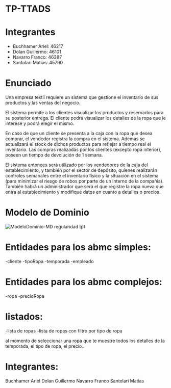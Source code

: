 # TP-TTADS

# Integrantes
- Buchhamer Ariel: 46217
- Dolan Guillermo: 46101
- Navarro Franco: 46387
- Santolari Matias: 45790


# Enunciado
Una empresa textil requiere un sistema que gestione el inventario de sus productos y las ventas del negocio.

El sistema permite a los clientes visualizar los productos y reservarlos para su posterior entrega. El cliente podrá visualizar los detalles de la ropa que le interese y podrá elegir el mismo.

En caso de que un cliente se presenta a la caja con la ropa que desea comprar, el vendedor registra la compra en el sistema. Además se actualizará el stock de dichos productos para reflejar a tiempo real el inventario. Las compras realizadas por los clientes (excepto ropa interior), poseen un tiempo de devolución de 1 semana.

El sistema entonces será utilizado por los vendedores de la caja del establecimiento, y también por el sector de depósito, quienes realizarán controles semanales entre el inventario físico y la situación en el sistema (para minimizar el riesgo de robos por parte de un interno de la compañía). También habrá un administrador que será el que registre la ropa nueva que entra al establecimiento y modifique datos en cuanto a detalles o precios.

# Modelo de Dominio

![ModeloDominio-MD regularidad tp1](https://user-images.githubusercontent.com/64033184/184562273-ba4be67c-bae5-4152-991d-eae7ca40baae.jpg)


# Entidades para los abmc simples:
-cliente
-tipoRopa
-temporada
-empleado

# Entidades para los abmc complejos:
-ropa
-precioRopa

# listados:
-lista de ropas
-lista de ropas con filtro por tipo de ropa

al momento de seleccionar una ropa que te muestre todos los detalles de la temporada, el tipo de ropa, el precio..

# Integrantes:
Buchhamer Ariel
Dolan Guillermo
Navarro Franco
Santolari Matias
